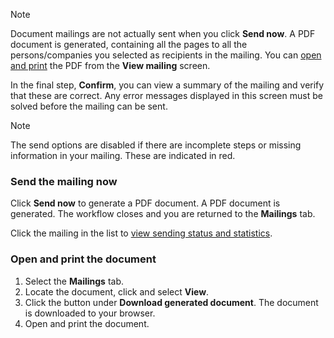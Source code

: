 <!-- markdownlint-disable-file MD041 -->
> [!NOTE]
> Document mailings are not actually sent when you click **Send now**. A PDF document is generated, containing all the pages to all the persons/companies you selected as recipients in the mailing. You can [open and print](#open-and-print-the-document) the PDF from the **View mailing** screen.

In the final step, **Confirm**, you can view a summary of the mailing and verify that these are correct. Any error messages displayed in this screen must be solved before the mailing can be sent.

> [!NOTE]
> The send options are disabled if there are incomplete steps or missing information in your mailing. These are indicated in red.

### Send the mailing now

Click **Send now** to generate a PDF document. A PDF document is generated. The workflow closes and you are returned to the **Mailings** tab.

Click the mailing in the list to [view sending status and statistics][1].

### Open and print the document

1. Select the **Mailings** tab.
2. Locate the document, click <i class="ph ph-list" aria-label="Task menu"></i> and select **View**.
3. Click the button under **Download generated document**. The document is downloaded to your browser.
4. Open and print the document.

<!-- Referenced links -->
[1]: ../../view-statistics.md
